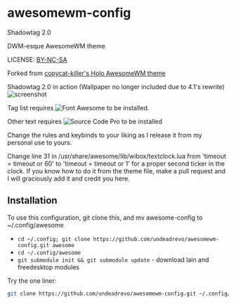 # awesomewm-config
Shadowtag 2.0

DWM-esque AwesomeWM theme

LICENSE: [BY-NC-SA](http://creativecommons.org/licenses/by-nc-sa/4.0)

Forked from [copycat-killer's Holo AwesomeWM theme](https://github.com/copycat-killer/awesome-copycats)

Shadowtag 2.0 in action (Wallpaper no longer included due to 4.1's rewrite)
![screenshot](http://u.shokusho.com/img/subsynod.png)

Tag list requires ![Font Awesome](http://fontawesome.io/) to be installed.

Other text requires ![Source Code Pro](https://github.com/adobe-fonts/source-code-pro) to be installed

Change the rules and keybinds to your liking as I release it from my personal use to yours.

Change line 31 in /usr/share/awesome/lib/wibox/textclock.lua from 'timeout = timeout or 60' to 'timeout = timeout or 1' for a proper second ticker in the clock. If you know how to do it from the theme file, make a pull request and I will graciously add it and credit you here.

Installation
------------
To use this configuration, git clone this, and mv awesome-config to ~/.config/awesome

  * `cd ~/.config; git clone https://github.com/undeadrevo/awesomewm-config.git awesome`
  * `cd ~/.config/awesome`
  * `git submodule init && git submodule update` - download lain and freedesktop modules

Try the one liner:

```bash
git clone https://github.com/undeadrevo/awesomewm-config.git ~/.config/awesome && cd ~/.config/awesome && git submodule init && git submodule update
```